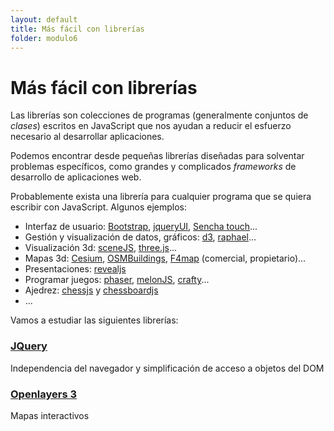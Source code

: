 ```yaml
---
layout: default
title: Más fácil con librerías
folder: modulo6
---
```


# Más fácil con librerías
Las librerías son colecciones de programas (generalmente conjuntos de _clases_) escritos en JavaScript que nos ayudan a reducir el esfuerzo necesario al desarrollar aplicaciones.

Podemos encontrar desde pequeñas librerías diseñadas para solventar problemas específicos, como grandes y complicados _frameworks_ de desarrollo de aplicaciones web.

Probablemente exista una librería para cualquier programa que se quiera escribir con JavaScript. Algunos ejemplos:

+ Interfaz de usuario: <a href="http://getbootstrap.com/" target="_blank">Bootstrap</a>, <a href="http://jqueryui.com/" target="_blank">jqueryUI</a>, <a href="http://www.sencha.com/products/touch/" target="_blank">Sencha touch</a>...  
+ Gestión y visualización de datos, gráficos: <a href="http://d3js.org/" target="_blank">d3</a>, <a href="http://raphaeljs.com/" target="_blank">raphael</a>...  
+ Visualización 3d: <a href="http://scenejs.org/" target="_blank">sceneJS</a>, <a href="http://threejs.org/" target="_blank">three.js</a>...  
+ Mapas 3d: <a href="http://cesiumjs.org/" target="_blank">Cesium</a>, <a href="http://osmbuildings.org/examples/?lat=48.85490&lon=2.34763&zoom=16" target="_blank">OSMBuildings</a>, <a href="http://demo.f4map.com/?lat=48.85554&lon=2.34746&zoom=17#lat=48.8555400&lon=2.3474595&zoom=17&camera.theta=64.71" target="_blank">F4map</a> (comercial, propietario)...  
+ Presentaciones: <a href="http://lab.hakim.se/reveal-js" target="_blank">revealjs</a>  
+ Programar juegos: <a href="http://phaser.io/" target="_blank">phaser</a>, <a href="http://melonjs.org/" target="_blank">melonJS</a>, <a href="http://craftyjs.com/" target="_blank">crafty</a>...  
+ Ajedrez: <a href="https://github.com/jhlywa/chess.js/blob/master/README.md" target="_blank">chessjs</a> y <a href="http://chessboardjs.com/" target="_blank">chessboardjs</a>  
+ ...

Vamos a estudiar las siguientes librerías:

### [JQuery](./jquery/)
Independencia del navegador y simplificación de acceso a objetos del DOM

### [Openlayers 3](./openlayers/)
Mapas interactivos
